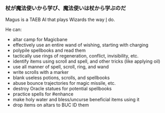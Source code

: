 ### 杖が魔法使いから学び、魔法使いは杖から学ぶのだ

Magus is a TAEB AI that plays Wizards the way [I](http://alt.org/nethack/player-stats.php?player=Eidolos) do.

He can:

* altar camp for Magicbane
* effectively use an entire wand of wishing, starting with charging
* polypile spellbooks and read them
* tactically use rings of regeneration, conflict, invisibility, etc.
* identify items using scroll and spell, and other tricks (like applying oil)
* use all manner of spell, scroll, ring, and wand
* write scrolls with a marker
* blank useless potions, scrolls, and spellbooks
* abuse bounce trajectories for magic missile, etc.
* destroy Oracle statues for potential spellbooks
* practice spells for #enhance
* make holy water and bless/uncurse beneficial items using it
* drop items on altars to BUC ID them
